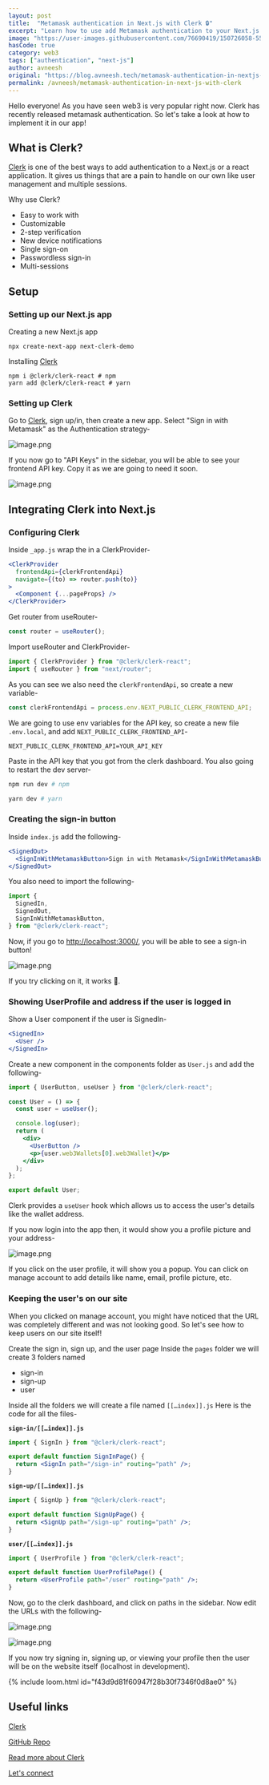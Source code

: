 ```yaml
---
layout: post
title:  "Metamask authentication in Next.js with Clerk 🔒"
excerpt: "Learn how to use add Metamask authentication to your Next.js app using Clerk."
image: "https://user-images.githubusercontent.com/76690419/150726058-5520a79a-8f2a-4cac-8ceb-48a8ae2ac501.png"
hasCode: true
category: web3
tags: ["authentication", "next-js"]
author: avneesh
original: "https://blog.avneesh.tech/metamask-authentication-in-nextjs-with-clerk"
permalink: /avneesh/metamask-authentication-in-next-js-with-clerk
---
```


Hello everyone! As you have seen web3 is very popular right now. Clerk has recently released metamask authentication. So let's take a look at how to implement it in our app!

## What is Clerk?

[Clerk](https://clerk.dev/) is one of the best ways to add authentication to a Next.js or a react application. It gives us things that are a pain to handle on our own like user management and multiple sessions.

Why use Clerk?

- Easy to work with
- Customizable
- 2-step verification
- New device notifications
- Single sign-on
- Passwordless sign-in
- Multi-sessions

## Setup

### Setting up our Next.js app

Creating a new Next.js app

```shell
npx create-next-app next-clerk-demo
```

Installing [Clerk](https://clerk.dev/)

```shell
npm i @clerk/clerk-react # npm
yarn add @clerk/clerk-react # yarn
```

### Setting up Clerk

Go to [Clerk](https://clerk.dev), sign up/in, then create a new app. Select "Sign in with Metamask" as the Authentication strategy-

![image.png](https://cdn.hashnode.com/res/hashnode/image/upload/v1642933471226/6hFpFKly_.png)

If you now go to "API Keys" in the sidebar, you will be able to see your frontend API key. Copy it as we are going to need it soon.

![image.png](https://cdn.hashnode.com/res/hashnode/image/upload/v1642933643582/0uZGe5OP1.png)

## Integrating Clerk into Next.js

### Configuring Clerk

Inside `_app.js` wrap the in a ClerkProvider-

```jsx
<ClerkProvider
  frontendApi={clerkFrontendApi}
  navigate={(to) => router.push(to)}
>
  <Component {...pageProps} />
</ClerkProvider>
```

Get router from useRouter- 

```jsx
const router = useRouter();
```

Import useRouter and ClerkProvider-

```jsx
import { ClerkProvider } from "@clerk/clerk-react";
import { useRouter } from "next/router";
```

As you can see we also need the `clerkFrontendApi`, so create a new variable-

```jsx
const clerkFrontendApi = process.env.NEXT_PUBLIC_CLERK_FRONTEND_API;
```

We are going to use env variables for the API key, so create a new file `.env.local`, and add `NEXT_PUBLIC_CLERK_FRONTEND_API`-

```
NEXT_PUBLIC_CLERK_FRONTEND_API=YOUR_API_KEY
```

Paste in the API key that you got from the clerk dashboard. You also going to restart the dev server-

```bash
npm run dev # npm

yarn dev # yarn
```

### Creating the sign-in button

Inside `index.js` add the following-

```jsx
<SignedOut>
  <SignInWithMetamaskButton>Sign in with Metamask</SignInWithMetamaskButton>
</SignedOut>
```

You also need to import the following-

```jsx
import {
  SignedIn,
  SignedOut,
  SignInWithMetamaskButton,
} from "@clerk/clerk-react";
```

Now, if you go to [http://localhost:3000/](http://localhost:3000/), you will be able to see a sign-in button!

![image.png](https://cdn.hashnode.com/res/hashnode/image/upload/v1642936017421/NM4fTVnvBE.png)

If you try clicking on it, it works 🥳.

### Showing UserProfile and address if the user is logged in

Show a User component if the user is SignedIn-

```jsx
<SignedIn>
  <User />
</SignedIn>
```

Create a new component in the components folder as `User.js` and add the following-

```jsx
import { UserButton, useUser } from "@clerk/clerk-react";

const User = () => {
  const user = useUser();

  console.log(user);
  return (
    <div>
      <UserButton />
      <p>{user.web3Wallets[0].web3Wallet}</p>
    </div>
  );
};

export default User;
```

Clerk provides a `useUser` hook which allows us to access the user's details like the wallet address.

If you now login into the app then, it would show you a profile picture and your address-

![image.png](https://cdn.hashnode.com/res/hashnode/image/upload/v1642936338400/cP77poM852.png)

If you click on the user profile, it will show you a popup. You can click on manage account to add details like name, email, profile picture, etc.

### Keeping the user's on our site

When you clicked on manage account, you might have noticed that the URL was completely different and was not looking good. So let's see how to keep users on our site itself!

Create the sign in, sign up, and the user page
Inside the ```pages``` folder we will create 3 folders named
- sign-in
- sign-up
- user

Inside all the folders we will create a file named `[[…index]].js`
Here is the code for all the files-

**`sign-in/[[…index]].js`**

```jsx
import { SignIn } from "@clerk/clerk-react";

export default function SignInPage() {
  return <SignIn path="/sign-in" routing="path" />;
}
```

**`sign-up/[[…index]].js`**

```jsx
import { SignUp } from "@clerk/clerk-react";

export default function SignUpPage() {
  return <SignUp path="/sign-up" routing="path" />;
}
```

**`user/[[…index]].js`**

```jsx
import { UserProfile } from "@clerk/clerk-react";

export default function UserProfilePage() {
  return <UserProfile path="/user" routing="path" />;
}
```

Now, go to the clerk dashboard, and click on paths in the sidebar. Now edit the URLs with the following-

![image.png](https://cdn.hashnode.com/res/hashnode/image/upload/v1642936667724/670892Zym.png)

![image.png](https://cdn.hashnode.com/res/hashnode/image/upload/v1642936685668/_fkztjnDg.png)

If you now try signing in, signing up, or viewing your profile then the user will be on the website itself (localhost in development).

{% include loom.html id="f43d9d81f60947f28b30f7346f0d8ae0" %} 

## Useful links

[Clerk](https://clerk.dev/)

[GitHub Repo](https://github.com/avneesh0612/Next-Clerk-metamask)

[Read more about Clerk](https://blog.avneesh.tech/mastering-clerk-authentication-with-the-nextjs-standard-setup)

[Let's connect](https://links.avneesh.tech/)
